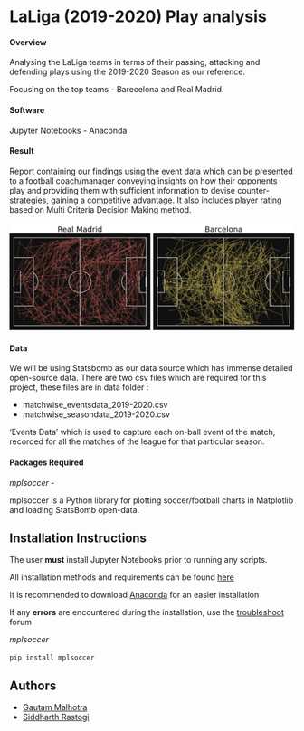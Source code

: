 
# LaLiga (2019-2020) Play analysis

#### Overview

Analysing the LaLiga teams in terms of their passing, attacking and defending plays using the 2019-2020 Season as our reference.

Focusing on the top teams - Barecelona and Real Madrid.  

#### Software 
Jupyter Notebooks - Anaconda 


#### Result
Report containing our findings using the event data which can be presented to a football coach/manager conveying insights on how their opponents play and providing them with sufficient information to devise counter-strategies, gaining a competitive advantage. It also includes player rating based on Multi Criteria Decision Making method.

![](images/generatingPassMaps.png)

#### Data
We will be using Statsbomb as our data source which has immense detailed open-source data. There are two csv files which are required for this project, these files are in data folder :
- matchwise_eventsdata_2019-2020.csv
- matchwise_seasondata_2019-2020.csv

‘Events Data’ which is used to capture each on-ball event of the match, recorded for all the matches of the league for that particular season.  

#### Packages Required

*mplsoccer* - 

mplsoccer is a Python library for plotting soccer/football charts in Matplotlib and loading StatsBomb open-data.

## Installation Instructions
The user **must**  install Jupyter Notebooks prior to running any scripts.

All installation methods and requirements can be found [here](https://docs.jupyter.org/en/latest/install/notebook-classic.html#:~:text=Jupyter%20installation%20requires%20Python%203.3,%2C%20pip%2C%20instead%20of%20Anaconda.)

It is recommended to download [Anaconda](https://www.anaconda.com/products/distribution) for an easier installation

If any **errors** are encountered during the installation, use the [troubleshoot](https://docs.anaconda.com/anaconda/user-guide/troubleshooting/) forum


*mplsoccer*

`pip install mplsoccer`
## Authors

- [Gautam Malhotra](https://github.com/Malhotra-G)
- [Siddharth Rastogi](https://github.com/Sid-rastogi)


